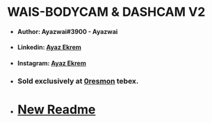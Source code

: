 # WAIS-BODYCAM & DASHCAM V2
- #### Author: Ayazwai#3900 - Ayazwai
- #### Linkedin: [Ayaz Ekrem](https://www.linkedin.com/in/ayaz-ekrem-770305212/)
- #### Instagram: [Ayaz Ekrem](https://www.instagram.com/ayaz.ekremm/)
- ### Sold exclusively at [0resmon](0resmon.tebex.io) tebex.

- # [New Readme](https://docs.0resmon.org/0resmon/wais-resoucres/wais-bodycamv2)
